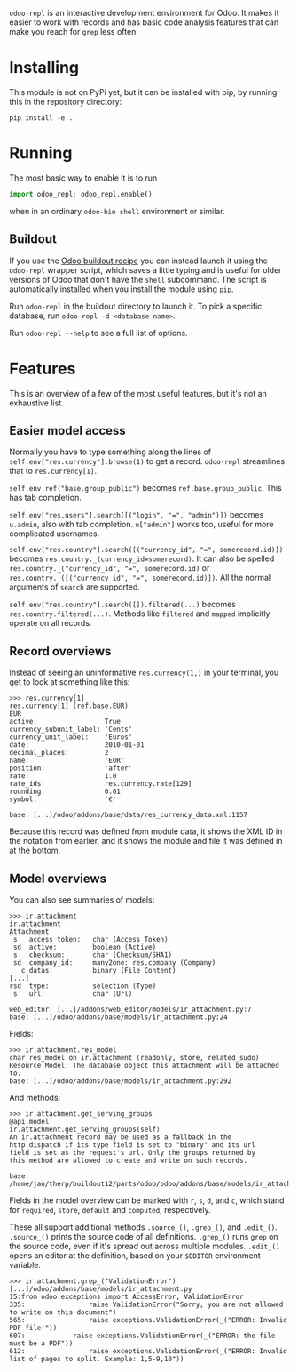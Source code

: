 `odoo-repl` is an interactive development environment for Odoo. It makes it easier to work with records and has basic code analysis features that can make you reach for `grep` less often.

# Installing

This module is not on PyPi yet, but it can be installed with pip, by running this in the repository directory:

```
pip install -e .
```

# Running

The most basic way to enable it is to run

```python
import odoo_repl; odoo_repl.enable()
```

when in an ordinary `odoo-bin shell` environment or similar.

## Buildout

If you use the [Odoo buildout recipe](http://docs.anybox.fr/anybox.recipe.odoo/current/) you can instead launch it using the `odoo-repl` wrapper script, which saves a little typing and is useful for older versions of Odoo that don't have the `shell` subcommand. The script is automatically installed when you install the module using `pip`.

Run `odoo-repl` in the buildout directory to launch it. To pick a specific database, run `odoo-repl -d <database name>`.

Run `odoo-repl --help` to see a full list of options.

# Features

This is an overview of a few of the most useful features, but it's not an exhaustive list.

## Easier model access

Normally you have to type something along the lines of `self.env["res.currency"].browse(1)` to get a record. `odoo-repl` streamlines that to `res.currency[1]`.

`self.env.ref("base.group_public")` becomes `ref.base.group_public`. This has tab completion.

`self.env["res.users"].search([("login", "=", "admin")])` becomes `u.admin`, also with tab completion. `u["admin"]` works too, useful for more complicated usernames.

`self.env["res.country"].search([("currency_id", "=", somerecord.id)])` becomes `res.country._(currency_id=somerecord)`. It can also be spelled `res.country._("currency_id", "=", somerecord.id)` or `res.country._([("currency_id", "=", somerecord.id)])`. All the normal arguments of `search` are supported.

`self.env["res.country"].search([]).filtered(...)` becomes `res.country.filtered(...)`. Methods like `filtered` and `mapped` implicitly operate on all records.

## Record overviews

Instead of seeing an uninformative `res.currency(1,)` in your terminal, you get to look at something like this:

```pycon
>>> res.currency[1]
res.currency[1] (ref.base.EUR)
EUR
active:                 True
currency_subunit_label: 'Cents'
currency_unit_label:    'Euros'
date:                   2010-01-01
decimal_places:         2
name:                   'EUR'
position:               'after'
rate:                   1.0
rate_ids:               res.currency.rate[129]
rounding:               0.01
symbol:                 '€'

base: [...]/odoo/addons/base/data/res_currency_data.xml:1157
```

Because this record was defined from module data, it shows the XML ID in the notation from earlier, and it shows the module and file it was defined in at the bottom.

## Model overviews

You can also see summaries of models:

```pycon
>>> ir.attachment
ir.attachment
Attachment
 s   access_token:   char (Access Token)
 sd  active:         boolean (Active)
 s   checksum:       char (Checksum/SHA1)
 sd  company_id:     many2one: res.company (Company)
   c datas:          binary (File Content)
[...]
rsd  type:           selection (Type)
 s   url:            char (Url)

web_editor: [...]/addons/web_editor/models/ir_attachment.py:7
base: [...]/odoo/addons/base/models/ir_attachment.py:24
```

Fields:

```pycon
>>> ir.attachment.res_model
char res_model on ir.attachment (readonly, store, related_sudo)
Resource Model: The database object this attachment will be attached to.
base: [...]/odoo/addons/base/models/ir_attachment.py:292
```

And methods:

```pycon
>>> ir.attachment.get_serving_groups
@api.model
ir.attachment.get_serving_groups(self)
An ir.attachment record may be used as a fallback in the
http dispatch if its type field is set to "binary" and its url
field is set as the request's url. Only the groups returned by
this method are allowed to create and write on such records.

base: /home/jan/therp/buildout12/parts/odoo/odoo/addons/base/models/ir_attachment.py:279
```

Fields in the model overview can be marked with `r`, `s`, `d`, and `c`, which stand for `required`, `store`, `default` and `computed`, respectively.

These all support additional methods `.source_()`, `.grep_()`, and `.edit_()`. `.source_()` prints the source code of all definitions. `.grep_()` runs `grep` on the source code, even if it's spread out across multiple modules. `.edit_()` opens an editor at the definition, based on your `$EDITOR` environment variable.

```pycon
>>> ir.attachment.grep_("ValidationError")
[...]/odoo/addons/base/models/ir_attachment.py
15:from odoo.exceptions import AccessError, ValidationError
335:                raise ValidationError("Sorry, you are not allowed to write on this document")
565:                raise exceptions.ValidationError(_("ERROR: Invalid PDF file!"))
607:            raise exceptions.ValidationError(_("ERROR: the file must be a PDF"))
612:                raise exceptions.ValidationError(_("ERROR: Invalid list of pages to split. Example: 1,5-9,10"))
```
